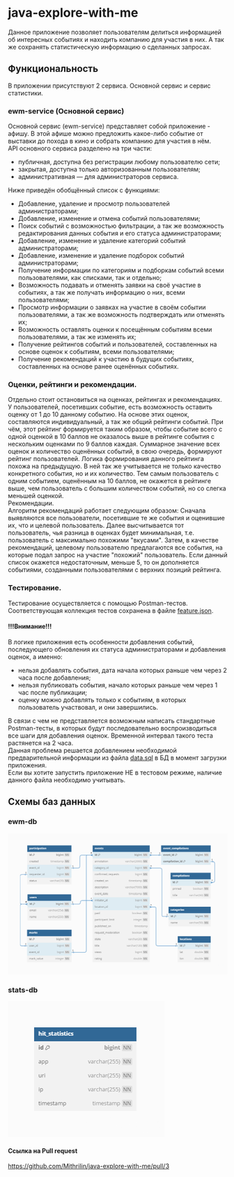 # java-explore-with-me
Данное приложение позволяет пользователям делиться информацией об интересных событиях и находить компанию для участия 
в них. А так же сохранять статистическую информацию о сделанных запросах.

## Функциональность

В приложении присутствуют 2 сервиса. Основной сервис и сервис статистики.

### ewm-service (Основной сервис)
Основной сервис (ewm-service) представляет собой приложение - афишу. 
В этой афише можно предложить какое-либо событие от выставки до похода в кино и собрать компанию для участия в нём.  
API основного сервиса разделено на три части:
- публичная, доступна без регистрации любому пользователю сети;
- закрытая, доступна только авторизованным пользователям;
- административная — для администраторов сервиса.  

Ниже приведён обобщённый список с функциями:
- Добавление, удаление и просмотр пользователей администраторами;
- Добавление, изменение и отмена событий пользователями;
- Поиск событий с возможностью фильтрации, а так же возможность редактирования данных события и его статуса 
администраторами;
- Добавление, изменение и удаление категорий событий администраторами;
- Добавление, изменение и удаление подборок событий администраторами;
- Получение информации по категориям и подборкам событий всеми пользователями, как списками, так и отдельно;
- Возможность подавать и отменять заявки на своё участие в событиях, а так же получать информацию о них, всеми 
пользователями;
- Просмотр информации о заявках на участие в своём событии пользователями, а так же возможность подтверждать или 
отменять их;
- Возможность оставлять оценки к посещённым событиям всеми пользователями, а так же изменять их;
- Получение рейтингов событий и пользователей, составленных на основе оценок к событиям, всеми пользователями;
- Получение рекомендаций к участию в будущих событиях, составленных на основе ранее оценённых событиях.  

### Оценки, рейтинги и рекомендации.
Отдельно стоит остановиться на оценках, рейтингах и рекомендациях.  
У пользователей, посетивших событие, есть возможность оставить оценку от 1 до 10 данному событию.
На основе этих оценок, составляются индивидуальный, а так же общий рейтинги событий. При чём, этот рейтинг формируется 
таким образом, чтобы событие всего с одной оценкой в 10 баллов не оказалось выше в рейтинге события с нескольким 
оценками по 9 баллов каждая. Суммарное значение всех оценок и количество оценённых событий, в свою очередь, формируют 
рейтинг пользователей. Логика формирования данного рейтинга похожа на предыдущую. В ней так же учитывается не только 
качество конкретного события, но и их количество. Тем самым пользователь с одним событием, оценённым на 10 баллов, не 
окажется в рейтинге выше, чем пользователь с большим количеством событий, но со слегка меньшей оценкой.  
Рекомендации.  
Алгоритм рекомендаций работает следующим образом: Сначала выявляются все пользователи, посетившие те же события и 
оценившие их, что и целевой пользователь. Далее высчитывается тот пользователь, чья разница в оценках будет минимальная,
т.е. пользователь с максимально похожими "вкусами". Затем, в качестве рекомендаций, целевому пользователю предлагаются 
все события, на которые подал запрос на участие "похожий" пользователь. Если данный список окажется недостаточным, 
меньше 5, то он дополняется событиями, созданными пользователями с верхних позиций рейтинга.

### Тестирование.
Тестирование осуществляется с помощью Postman-тестов. Соответствующая коллекция тестов сохранена в файле 
[feature.json](postman/feature.json).
#### !!!Внимание!!!
В логике приложения есть особенности добавления событий, последующего обновления их статуса администраторами и 
добавления оценок, а именно:
- нельзя добавлять события, дата начала которых раньше чем через 2 часа после добавления;
- нельзя публиковать события, начало которых раньше чем через 1 час после публикации;
- оценку можно добавлять только к событиям, в которых пользователь участвовал, и они завершились.

В связи с чем не представляется возможным написать стандартные Postman-тесты, в которых будут последовательно 
воспроизводиться все шаги для добавления оценок. Временной интервал такого теста растянется на 2 часа.  
Данная проблема решается добавлением необходимой предварительной информации из файла 
[data.sql](ewm-service/src/main/resources/data.sql) в БД в момент загрузки приложения.  
Если вы хотите запустить приложение НЕ в тестовом режиме, наличие данного файла необходимо учитывать.

## Схемы баз данных
### ewm-db
![Схема](ewm-db-schema.png)

### stats-db
![Схема2](stats-db-schema.png)  


#### Ссылка на Pull request  
https://github.com/Mithrilin/java-explore-with-me/pull/3
